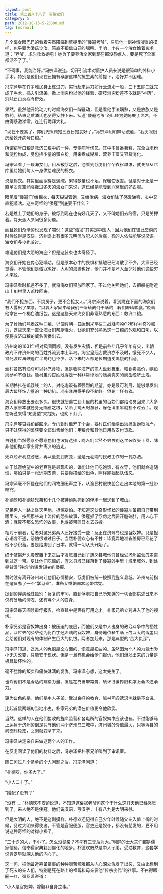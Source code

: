 ```yaml
---
layout: post
title: 第二百八十八节　带路党们
category: 5
path: 2012-10-15-5-28800.md
tag: [normal]
---
```


几个海女眼巴巴的看着突然降临到草棚里的“倭寇老爷”，只见他一副神情凝重的摸样，似乎要为潘氏诊治，简直不相信自己的眼睛。半响，才有一个海女跪着哀求道：“老爷，求你救救她吧！她为了要养活全家到现在都没有嫁人，要是死了全家都活不了了。”

“不碍事，我能治好。”冯宗泽说道。切开引流术对医护人员来说是很简单的外科小手术。特别是他们现在还拥有磺胺这样的抗生素的前提下，治好并不困难。

冯宗泽早在许多难民身上练过刀，实行起来运刀如行云流水一般，三下五除二就完成了手术，插入引流条，撒上消炎粉以他的经验，磺胺消炎粉差不多就是“神药”，消除伤口炎症有奇效。

果然，虽然他开始动刀的时候海女们一阵骚动，但是看他手法娴熟，又是放脓又是敷药，结束之后潘氏也变得安静下来。知道“倭寇老爷”的已经为她施展了医术，不由得感激涕零，连连行跪拜大礼。

“现在不要紧了，你们先照顾她三五日她就好了。”冯宗泽用朝鲜话说道，“我关照厨房给她开病号口粮。”

所谓病号口粮是救济口粮中的一种，专供病号伤员。其中不含番薯粉，完全由米粉和淀粉构成，另包括少量的蛋白粉。用来煮成糊糊，营养丰富又容易消化。

冯宗泽看了一眼海女们，自从被俘之后，他看到俘虏们个个衣衫单薄，就关照从仓库里给她们每人一身供给难民的棉衣。

说是棉衣。其实里面絮得是蒲绒，絮得数量也不足。保暖性很差。但是对于还是一直单衣真空勉强捱过冬天的海女们来说，这已经是能暖到心窝里的好衣服。

眼见着“倭寇们”给棉衣，每天糊糊管饱，又给治病。海女们除了感激涕零，心中又直犯嘀咕。这些奇怪的“倭寇”到底要干什么？

若是瞧上了她们的身子，被俘到现在也有好几天了，又不叫她们去陪宿，只是关押着。每天派人来问很多问题。

而且她们渐渐的也发现了端倪：这些“倭寇”其实是中国人！因为他们在彼此交谈的时候说得是汉语。济州岛上有很多元明流放犯人的后裔，有的人依然能够说汉语。海女们多少也听过。

难道他们是大明的海盗？但是这装束也太奇怪了。

海女们开始在内心犯嘀咕，但是原本心中的畏惧和抵触已经消散了不少。大家已经觉得，不管他们是倭寇也好，大明的海盗也好，他们并不是坏人至少对他们这些穷人来说。

冯宗泽看时机差不多了，就将海女们释放回家了。不过他关照她们，去把躲在附近山上的村里人都找回来。

“我们不抢东西，不烧房子，更不会抢女人。”冯宗泽说着，看到跪在下面的海女们有人露出了笑意。“只要大家回来给我们干活给我们干活的，我们都给粮食。”说着他拿出一个褐色油纸包。这是这些天来海女们非常熟悉的东西：救济口粮。

为了给她们熟悉这种口粮，以便有朝一日达到米军在二战期间的C2那样神奇的威力，这些天来一直让海女们帮厨烧火，让她们充分熟悉这一口粮的外观和口味，以便将救济口粮的威名传播出去。

济州岛的1631年相对风调雨顺。没有发生灾情，但是前些年几乎年年有灾，李朝政府不许济州岛的百姓外流到本土半岛。淘宝皇冠店救济亦不及时，饿死不少人，冒死渡过海峡逃亡半岛的也不少。活下来的人都是长期遭受饥饿的折磨。

渔村虽然有渔获可以补充食物，但是收购海产的商人盘剥极重，粮食卖高价，鲍鱼海参却不值钱。渔村里的百姓过得是一种非常惨淡的贱卖贵买的商品经济生活。

长期挣扎在饥饿线上的人。对吃饱饭有着强烈的期望。亦是最可利用，能够爆发出最大破坏性力量的一种动机。冯宗泽用得手段不新鲜。但是一样有效。

海女们释放出去没多久，很快就把逃亡到山里的村里的百姓们都给动员回来了大多数人家原本就是身无隔宿之粮，又断了每天的渔获，躲在山里早就捱不过去了。现在听说来得“短发倭”来招抚，也就下山了。

冯宗泽等百姓们都回来，专门到村里开了个会，要村民们继续出海捕鱼捞取海产，只不过获得的渔获要全部出售给他们：用粮食和其他日用品支付货款。

百姓们当然愿意不愿意他们也没有选择：商人们显然不会再到这里来收买干货，除非他们抛弃家业背井离乡的逃走。

先以经济利益诱惑，再从量变到质变，这是元老院的民政工作的一贯办法。

处于饥饿绝望中的老百姓是最现实的，谁能让他们吃饱饭，有衣穿，他们就会追随谁，哪怕只是一张远期支票，只要你描绘的出色，照样能拉起队伍来。

冯宗泽毫不怀疑在他们的润物细无声之下，从渔民村很快就会走出本地的第一批带路党。

朴德欢和朴德猛兄弟和十几个被特侦队抓到的俘虏一起送到了城山。

兄弟两人一路上昏天黑地，担惊受怕。不知道这伙奇形怪状的倭寇准备把自己带到哪里去。按照那些岛上流传的恐怖故事，倭寇抓了俘虏之后要开膛破肚，用人心下酒；就算不那么恐怖的故事，也得被带回日本去奴婢。

相对于前者，后者对这兄弟两人还好接受一些：反正在济州岛也是当奴婢。只是担心语言不通，恐怕很难过日子。当然朴德欢心有不甘：毕竟弄地准备盖房已经花了他不少积蓄。要是给虏到了日本，就得一切从头开始了。

终于被揭开头套安置下来之后才发觉自己到了旌义县城他们曾经受济州监营的差遣到过这一带。更让他们吃惊的，旌义县城已经落到了倭寇的手里！城里城外，到处是背着“铁炮”的短发短衣的倭寇。

暂时没有离开济州岛让他们心情稍安，俘虏们被统一按照到旌义县城。济州岛前指在这里办了一个“学习班”，准备大举培养本地带路党。

捉到的俘虏经过甄别：反复的审问，直到俘虏把自己所知道的一切全部供述出来不仅有当地的情况，还有每个人的自身。

冯宗泽每天阅读审俘报告，检查其中是否有可用之才。朴家兄弟立刻进入了他的视线。

朴家兄弟是官奴婢出身：被压迫的底层，而他们又是中人出身的政治斗争中的牺牲品，从过去的少爷沦为比白丁还卑贱的官奴婢，身份地位和生活上的巨大的落差只会给他们对现有的体制产生巨大的仇恨。两者加起来，那是典型的“苦大仇深”。

冯宗泽知道，这类人的仇恨是全方面的，恨意是扭曲的。虽然因为个人的力量太渺小无力改变，只能安于现状。但是一旦有机会给他们报仇，他们爆发出来的力量是极具破坏性的。

毫不犹豫的叛卖和痛快淋漓的复仇。冯宗泽心想，这太完美了。

也许他们不是合适的建设力量，但是在充当带路党，破坏旧世界旧秩序上会不遗余力。

更为出色的是，他们是中人子弟，受过良好的教育，能书写阅读汉字就是不会说。

比起首鼠两端的当地小吏，朴家兄弟的潜在价值更令他欣赏。

当然，这样的人在他们接收的旌义监营和各屯所的官奴婢中应该也有。不过能够马上运用于济州的倒是只有他们两个济州岛三城中，济州城的价值最大，只等两县的局面稍稳定，立刻就要拿下来。

冯宗泽决定亲自来做这两个人的工作。

在反复阅读了他们的材料之后，冯宗泽把朴家兄弟叫到了审讯室。

随口问过几个简单的个人问题之后，冯宗泽问道：

“朴德欢，你多大了。”

“小人二十了。”

“婚配了没有？”

“没有……”朴德欢不安的说道，不知道这倭寇老爷问这个干什么这几天他已经感觉到了，来人绝不是倭寇。他们说汉语，写汉字，十有八九是大明来得。

但是大明的人，绝不是这副摸样。朴德欢还记得自己少年时候随父亲入值上衙的时候，见过大明来得使者。不管是官服便服，官吏还是奴仆，都没有髡发的，更不用说这种奇怪的对襟小褂了。

“二十岁的人，不小了。怎么没娶亲？不孝有三无后为大。”朝鲜的士大夫们都是儒家信徒，信奉儒家典籍到僵化的地步。朴德欢既然是中人子弟，受过教育，这套学说肯定早就深入他的内心了。

这一问，把他最近筹备婚事的种种艰苦烦难都从内心深处激发了出来，又由此想到了死去的亲人们，特别是死在路上的祖母和母亲要他“传宗接代”的往事。不由得眼圈一红，强忍着说道：

“小人是官奴婢，嫁娶非自身之事。”
